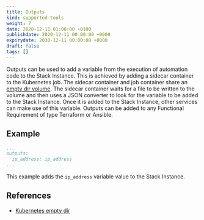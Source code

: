 ```yaml
---
title: Outputs
kind: supported-tools
weight: 7
date: 2020-12-11 01:00:00 +0100
publishdate: 2020-12-11 00:00:00 +0000
expirydate: 2030-12-11 00:00:00 +0000
draft: false
tags: []
---
```


Outputs can be used to add a variable from the execution of automation code to the Stack Instance. This is achieved by adding a sidecar container to the Kubernetes job. The sidecar container and job container share an [empty dir volume](https://kubernetes.io/docs/concepts/storage/volumes/#emptydir). The sidecar container waits for a file to be written to the volume and then uses a JSON converter to look for the variable to be added to the Stack Instance. Once it is added to the Stack Instance, other services can make use of this variable. Outputs can be added to any Functional Requirement of type Terraform or Ansible.

## Example

```yaml
...
outputs:
  ip_address: ip_address
...
```

This example adds the `ip_address` variable value to the Stack Instance. 

## References

- [Kubernetes empty dir](https://kubernetes.io/docs/concepts/storage/volumes/#emptydir)